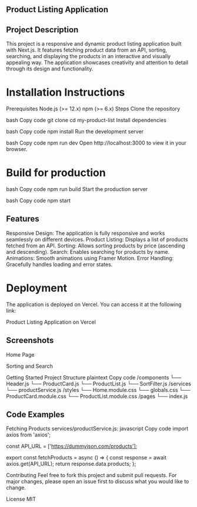 ## Product Listing Application

## Project Description
This project is a responsive and dynamic product listing application built with Next.js. It features fetching product data from an API, sorting, searching, and displaying the products in an interactive and visually appealing way. The application showcases creativity and attention to detail through its design and functionality.

# Installation Instructions
Prerequisites
Node.js (>= 12.x)
npm (>= 6.x)
Steps
Clone the repository

bash
Copy code
git clone <your-github-repo-url>
cd my-product-list
Install dependencies

bash
Copy code
npm install
Run the development server

bash
Copy code
npm run dev
Open http://localhost:3000 to view it in your browser.

# Build for production

bash
Copy code
npm run build
Start the production server

bash
Copy code
npm start

## Features
Responsive Design: The application is fully responsive and works seamlessly on different devices.
Product Listing: Displays a list of products fetched from an API.
Sorting: Allows sorting products by price (ascending and descending).
Search: Enables searching for products by name.
Animations: Smooth animations using Framer Motion.
Error Handling: Gracefully handles loading and error states.

# Deployment
The application is deployed on Vercel. You can access it at the following link:

Product Listing Application on Vercel

## Screenshots
Home Page

Sorting and Search

Getting Started
Project Structure
plaintext
Copy code
/components
  └── Header.js
  └── ProductCard.js
  └── ProductList.js
  └── SortFilter.js
/services
  └── productService.js
/styles
  └── Home.module.css
  └── globals.css
  └── ProductCard.module.css
  └── ProductList.module.css
/pages
  └── index.js

## Code Examples

Fetching Products
services/productService.js:
javascript
Copy code
import axios from 'axios';

const API_URL = ['https://dummyjson.com/products'];

export const fetchProducts = async () => {
  const response = await axios.get(API_URL);
  return response.data.products;
};

Contributing
Feel free to fork this project and submit pull requests. For major changes, please open an issue first to discuss what you would like to change.

License
MIT

